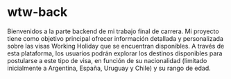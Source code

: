 # wtw-back
Bienvenidos a la parte backend de mi trabajo final de carrera.
Mi proyecto tiene como objetivo principal ofrecer información detallada y personalizada sobre las visas Working Holiday que se encuentran disponibles. A través de esta plataforma, los usuarios podrán explorar los destinos disponibles para postularse a este tipo de visa, en función de su nacionalidad (limitado inicialmente a Argentina, España, Uruguay y Chile) y su rango de edad.
